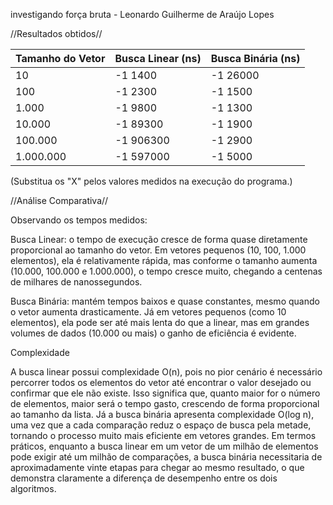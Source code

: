 
investigando força bruta - Leonardo Guilherme de Araújo Lopes

//Resultados obtidos//

| Tamanho do Vetor | Busca Linear (ns) | Busca Binária (ns) |
|------------------|-------------------|--------------------|
| 10               | -1    1400           | -1     26000            
| 100              | -1    2300           | -1     1500             
| 1.000            | -1    9800           | -1     1300             
| 10.000           | -1    89300          | -1     1900             
| 100.000          | -1    906300         | -1     2900             
| 1.000.000        | -1    597000         | -1     5000             

(Substitua os "X" pelos valores medidos na execução do programa.)



//Análise Comparativa//

Observando os tempos medidos:

Busca Linear: o tempo de execução cresce de forma quase diretamente proporcional ao tamanho do vetor. Em vetores pequenos (10, 100, 1.000 elementos), ela é relativamente rápida, mas conforme o tamanho aumenta (10.000, 100.000 e 1.000.000), o tempo cresce muito, chegando a centenas de milhares de nanossegundos.

Busca Binária: mantém tempos baixos e quase constantes, mesmo quando o vetor aumenta drasticamente. Já em vetores pequenos (como 10 elementos), ela pode ser até mais lenta do que a linear, mas em grandes volumes de dados (10.000 ou mais) o ganho de eficiência é evidente.



Complexidade

A busca linear possui complexidade O(n), pois no pior cenário é necessário percorrer todos os elementos do vetor até encontrar o valor desejado ou confirmar que ele não existe. Isso significa que, quanto maior for o número de elementos, maior será o tempo gasto, crescendo de forma proporcional ao tamanho da lista. Já a busca binária apresenta complexidade O(log n), uma vez que a cada comparação reduz o espaço de busca pela metade, tornando o processo muito mais eficiente em vetores grandes. Em termos práticos, enquanto a busca linear em um vetor de um milhão de elementos pode exigir até um milhão de comparações, a busca binária necessitaria de aproximadamente vinte etapas para chegar ao mesmo resultado, o que demonstra claramente a diferença de desempenho entre os dois algoritmos.